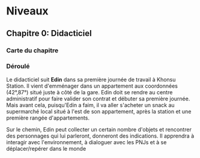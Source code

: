 # Niveaux

## Chapitre 0: Didacticiel

### Carte du chapitre


### **Déroulé**

Le didacticiel suit **Edin** dans sa première journée de travail à Khonsu Station. Il vient d'emménager dans un appartement aux coordonnées (42°,87°) situé juste à côté de la gare. Edin doit se rendre au centre administratif pour faire valider son contrat et débuter sa première journée. Mais avant cela, puisqu'Edin a faim, il va aller s'acheter un snack au supermarché local situé à l'est de son appartement, après la station et une première rangée d'appartements. 

Sur le chemin, Edin peut collecter un certain nombre d'objets et rencontrer des personnages qui lui parleront, donneront des indications. Il apprendra à interagir avec l'environnement, à dialoguer avec les PNJs et à se déplacer/repérer dans le monde